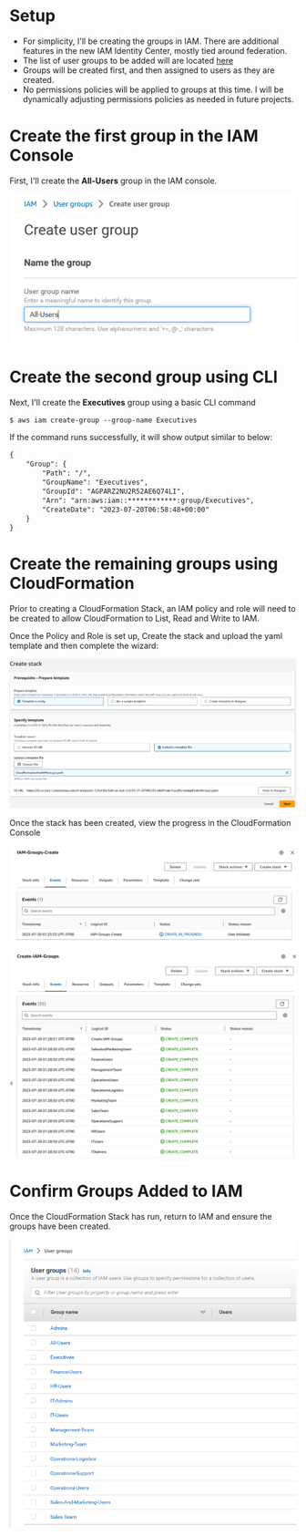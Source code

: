 # Setup

* For simplicity, I'll be creating the groups in IAM. There are additional features in the new IAM Identity Center, mostly tied around federation.
* The list of user groups to be added will are located [here](User-Groups.MD)
* Groups will be created first, and then assigned to users as they are created.
* No permissions policies will be applied to groups at this time. I will be dynamically adjusting permissions policies as needed in future projects.

# Create the first group in the IAM Console

First, I'll create the **All-Users** group in the IAM console. 

![Create Group in Console](images/create-group-console.png)

# Create the second group using CLI

Next, I'll create the **Executives** group using a basic CLI command

    $ aws iam create-group --group-name Executives

If the command runs successfully, it will show output similar to below:

    {
        "Group": {
            "Path": "/",
            "GroupName": "Executives",
            "GroupId": "AGPARZ2NU2R52AE6Q74LI",
            "Arn": "arn:aws:iam::************:group/Executives",
            "CreateDate": "2023-07-20T06:58:48+00:00"
        }
    }

# Create the remaining groups using CloudFormation

Prior to creating a CloudFormation Stack, an IAM policy and role will need to be created to allow CloudFormation to List, Read and Write to IAM.

Once the Policy and Role is set up, Create the stack and upload the yaml template and then complete the wizard:

![Create Group in CloudFormation1](images/create-group-cloudformation-1.png)

Once the stack has been created, view the progress in the CloudFormation Console

![Create Group in CloudFormation2](images/create-group-cloudformation-2.png)

![Create Group in CloudFormation3](images/create-group-cloudformation-3.png)

# Confirm Groups Added to IAM

Once the CloudFormation Stack has run, return to IAM and ensure the groups have been created.

![Create Group in CloudFormation4](images/create-group-cloudformation-4.png)
